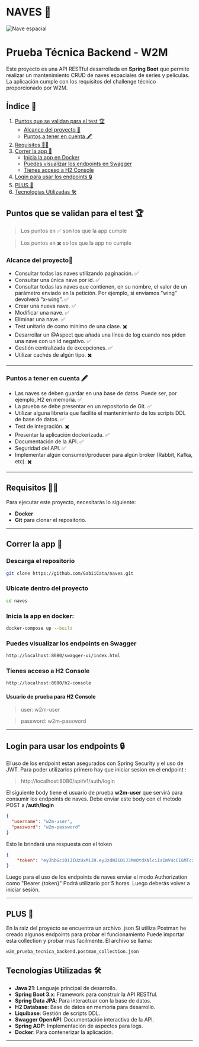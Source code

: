 #  **NAVES 🚀**

![Nave espacial](https://media2.giphy.com/media/v1.Y2lkPTc5MGI3NjExZWdsM3B2YnhjYmF5ZzU0YWY0cnNhcnd1NGl1dXA1dGUzZzNpN3A3YSZlcD12MV9pbnRlcm5hbF9naWZfYnlfaWQmY3Q9cw/sKeCondWadIiyKR4Hq/giphy.gif)

# Prueba Técnica Backend - W2M

Este proyecto es una API RESTful desarrollada en **Spring Boot** que permite realizar un mantenimiento CRUD de naves espaciales de series y películas. La aplicación cumple con los requisitos del challenge técnico proporcionado por W2M.

## Índice 📌
1. [Puntos que se validan para el test 🏆](#puntos-que-se-validan-para-el-test-)
    - [Alcance del proyecto 📃](#alcance-del-proyecto)
    - [Puntos a tener en cuenta 🖋️](#puntos-a-tener-en-cuenta-)
2. [Requisitos 👷‍♂️](#requisitos-)
3. [Correr la app 🚀](#correr-la-app-)
    - [Inicia la app en Docker](#inicia-la-app-en-docker-)
    - [Puedes visualizar los endpoints en Swagger](#puedes-visualizar-los-endpoints-en-swagger)
    - [Tienes acceso a H2 Console](#tienes-acceso-a-h2-console)
4. [Login para usar los endpoints 🔒](#login-para-usar-los-endpoints-)
5. [PLUS 🍷](#plus-)
6. [Tecnologías Utilizadas 🛠️](#tecnologías-utilizadas-)


## Puntos que se validan para el test 🏆
> Los puntos en ✅ son los que la app cumple

> Los puntos en ✖️ so los que la app no cumple

### **Alcance del proyecto📃**

- Consultar todas las naves utilizando paginación. ✅
- Consultar una única nave por id. ✅
- Consultar todas las naves que contienen, en su nombre, el valor de un parámetro enviado en la petición. Por ejemplo, si enviamos “wing” devolverá “x-wing”. ✅
- Crear una nueva nave. ✅
- Modificar una nave. ✅
- Eliminar una nave. ✅
- Test unitario de como mínimo de una clase. ✖️
- Desarrollar un @Aspect que añada una línea de log cuando nos piden una nave con un id negativo. ✅
- Gestión centralizada de excepciones. ✅
- Utilizar cachés de algún tipo. ✖️

---

### **Puntos a tener en cuenta 🖋️**

- Las naves se deben guardar en una base de datos. Puede ser, por ejemplo, H2 en memoria. ✅
- La prueba se debe presentar en un repositorio de Git. ✅
- Utilizar alguna librería que facilite el mantenimiento de los scripts DDL de base de datos. ✅
- Test de integración. ✖️
- Presentar la aplicación dockerizada. ✅
- Documentación de la API. ✅
- Seguridad del API. ✅
- Implementar algún consumer/producer para algún broker (Rabbit, Kafka, etc). ✖️
---

## **Requisitos 👷‍♂️**

Para ejecutar este proyecto, necesitarás lo siguiente:

- **Docker**
- **Git** para clonar el repositorio.

---

## **Correr la app 🚀**

### Descarga el repositorio
```bash
git clone https://github.com/GabiiCata/naves.git
```
### Ubicate dentro del proyecto
```bash
cd naves
```

### Inicia la app en docker: 

```bash
docker-compose up --build
```

### Puedes visualizar los endpoints en Swagger

```bash
http://localhost:8080/swagger-ui/index.html
```

### Tienes acceso a H2 Console


```bash
http://localhost:8080/h2-console
```

#### Usuario de prueba para H2 Console
> user: w2m-user

> password: w2m-password

---

## Login para usar los endpoints 🔒

El uso de los endpoint estan asegurados con Spring Security y el uso de JWT.
Para poder utilizarlos primero hay que iniciar sesion en el endpoint :
> http://localhost:8080/api/v1/auth/login

El siguiente body tiene el usuario de prueba **w2m-user** que servirá para consumir los endpoints de naves.
Debe enviar este body con el metodo POST a **/auth/login**

```json
{
  "username": "w2m-user",
  "password": "w2m-password"
}
```

Esto le brindará una respuesta con el token 

```json
{
    "token": "eyJhbGciOiJIUzUxMiJ9.eyJzdWIiOiJ3Mm0tdXNlciIsImV4cCI6MTczOTUwMTEzNCwiaWF0IjoxNzM5NDgzMTM0fQ.XjY7_VdUolO1md1RUUnBl5Tefb-Y0P4TPQrfV6nfD1-Wp2k4Uekigxy4ChMD2Vy_xbi-gXTlGznAToThlAMPww"
}
```
Luego para el uso de los endpoints de naves enviar el modo Authorization como "Bearer {token}"
Podrá utilizarlo por 5 horas. Luego deberás volver a iniciar sesión.

---
## **PLUS 🍷**
En la raiz del proyecto se encuentra un archivo .json
Si utiliza Postman he creado algunos endpoints para probar el funcionamiento
Puede importar esta collection y probar mas facilmente.
El archivo se llama: 

```sh
w2m_prueba_tecnica_backend.postman_collection.json
```

## **Tecnologías Utilizadas 🛠️**

- **Java 21**: Lenguaje principal de desarrollo.
- **Spring Boot 3.x**: Framework para construir la API RESTful.
- **Spring Data JPA**: Para interactuar con la base de datos.
- **H2 Database**: Base de datos en memoria para desarrollo.
- **Liquibase**: Gestión de scripts DDL.
- **Swagger OpenAPI**: Documentación interactiva de la API.
- **Spring AOP**: Implementación de aspectos para logs.
- **Docker**: Para contenerizar la aplicación.

---

